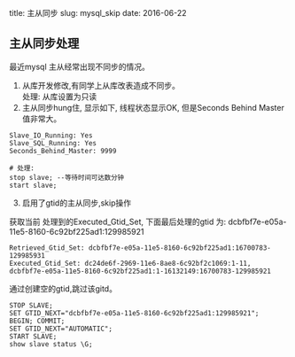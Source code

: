 title: 主从同步
slug: mysql_skip
date: 2016-06-22

## 主从同步处理

最近mysql 主从经常出现不同步的情况。   
1. 从库开发修改,有同学上从库改表造成不同步。   
    处理: 从库设置为只读   
2. 主从同步hung住, 显示如下, 线程状态显示OK, 但是Seconds Behind Master 值非常大。  
```
Slave_IO_Running: Yes
Slave_SQL_Running: Yes
Seconds_Behind_Master: 9999

# 处理:  
stop slave; --等待时间可达数分钟
start slave;
```

3. 启用了gtid的主从同步,skip操作

获取当前 处理到的Executed_Gtid_Set, 下面最后处理的gtid 为: dcbfbf7e-e05a-11e5-8160-6c92bf225ad1:129985921
```
Retrieved_Gtid_Set: dcbfbf7e-e05a-11e5-8160-6c92bf225ad1:16700783-129985931
Executed_Gtid_Set: dc24de6f-2969-11e6-8ae8-6c92bf2c1069:1-11,
dcbfbf7e-e05a-11e5-8160-6c92bf225ad1:1-16132149:16700783-129985921
```      
通过创建空的gtid,跳过该gitd。

```
STOP SLAVE;
SET GTID_NEXT="dcbfbf7e-e05a-11e5-8160-6c92bf225ad1:129985921";
BEGIN; COMMIT;
SET GTID_NEXT="AUTOMATIC";
START SLAVE;
show slave status \G;
```


